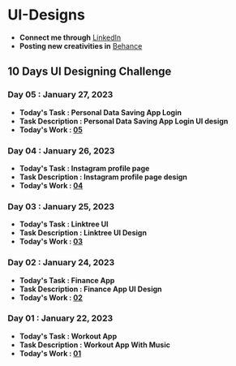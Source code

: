 # UI-Designs
- **Connect me through** [LinkedIn](https://www.linkedin.com/in/arjun-a-acharry-044a36252/)
- **Posting new creativities in** [Behance](https://www.behance.net/arjunaacharry)
## 10 Days UI Designing Challenge

### Day 05 : January 27, 2023
- **Today's Task :  Personal Data Saving App Login**
- **Task Description : Personal Data Saving App Login UI design**
- **Today's Work : [05](https://user-images.githubusercontent.com/115148574/215108629-ca95a153-f30f-4f19-928b-953d565ef999.jpg)**

### Day 04 : January 26, 2023
- **Today's Task : Instagram profile page**
- **Task Description : Instagram profile page design**
- **Today's Work : [04](https://user-images.githubusercontent.com/115148574/214670959-60603150-6933-4b03-8e27-49db3199c8d8.jpg)**

### Day 03 : January 25, 2023
- **Today's Task : Linktree UI**
- **Task Description : Linktree UI Design**
- **Today's Work : [03](https://user-images.githubusercontent.com/115148574/214631234-b9ccfdda-dd86-43b1-98ef-9a46a444fb40.jpg)**

### Day 02 : January 24, 2023
- **Today's Task : Finance App**
- **Task Description : Finance App UI Design**
- **Today's Work : [02](https://user-images.githubusercontent.com/115148574/214125489-02e8b81e-bac7-4e9e-8e7b-478ad1179ff6.jpg)**

### Day 01 : January 22, 2023
- **Today's Task : Workout App**
- **Task Description : Workout App With Music**
- **Today's Work : [01](https://user-images.githubusercontent.com/115148574/213914392-4a0e7cc0-2ded-4e37-964f-5494b84b9c4c.jpg)**

